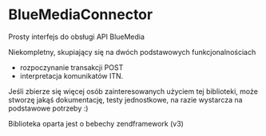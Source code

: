 BlueMediaConnector
==================
Prosty interfejs do obsługi API BlueMedia

Niekompletny, skupiający się na dwóch podstawowych funkcjonalnościach 
- rozpoczynanie transakcji POST 
- interpretacja komunikatów ITN.

Jeśli zbierze się więcej osób zainteresowanych użyciem tej biblioteki, może stworzę jakąś dokumentację, testy jednostkowe,
na razie wystarcza na podstawowe potrzeby :)

Biblioteka oparta jest o bebechy zendframework (v3)
